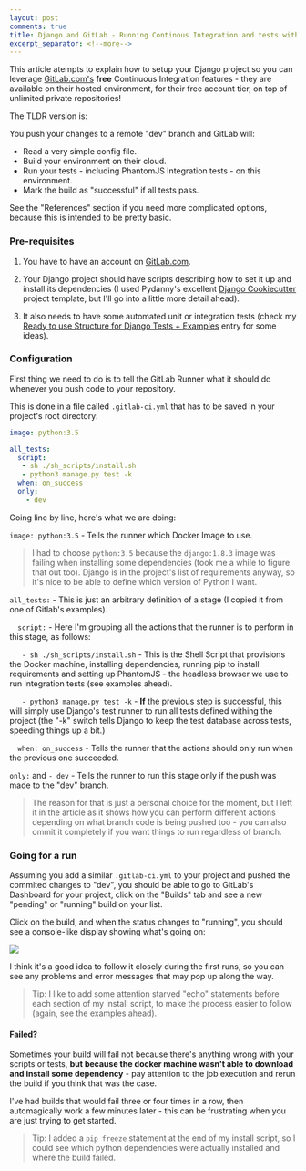 ```yaml
---
layout: post
comments: true
title: Django and GitLab - Running Continous Integration and tests with your FREE account
excerpt_separator: <!--more-->
---
```


This article atempts to explain how to setup your Django project so you can leverage [GitLab.com's](https://www.gitlab.com) **free** Continuous Integration features - they are available on their hosted environment, for their free account tier, on top of unlimited private repositories!

The TLDR version is:

You push your changes to a remote "dev" branch and GitLab will:

- Read a very simple config file.
- Build your environment on their cloud.
- Run your tests - including PhantomJS Integration tests - on this environment.
- Mark the build as "successful" if all tests pass.

See the "References" section if you need more complicated options, because this is intended to be pretty basic.
<!--more-->

### Pre-requisites

1. You have to have an account on [GitLab.com](https://www.gitlab.com).

2. Your Django project should have scripts describing how to set it up and install its dependencies (I used Pydanny's excellent [Django Cookiecutter](https://github.com/pydanny/cookiecutter-django) project template, but I'll go into a little more detail ahead).

3. It also needs to have some automated unit or integration tests (check my [Ready to use Structure for Django Tests + Examples](/2015/09/21/how-to-test-django-applications_pt1/) entry for some ideas).

### Configuration
First thing we need to do is to tell the GitLab Runner what it should do whenever you push code to your repository.

This is done in a file called `.gitlab-ci.yml` that has to be saved in your project's root directory:

```yaml
image: python:3.5

all_tests:
  script:
   - sh ./sh_scripts/install.sh
   - python3 manage.py test -k
  when: on_success
  only:
    - dev
```


Going line by line, here's what we are doing:

`image: python:3.5` - Tells the runner which Docker Image to use. 

> I had to choose `python:3.5` because the `django:1.8.3` image was failing when installing some dependencies (took me a while to figure that out too). Django is in the project's list of requirements anyway, so it's nice to be able to define which version of Python I want.

`all_tests:` - This is just an arbitrary definition of a stage (I copied it from one of Gitlab's examples).

`  script:` - Here I'm grouping all the actions that the runner is to perform in this stage, as follows:

`   - sh ./sh_scripts/install.sh` - This is the Shell Script that provisions the Docker machine, installing dependencies, running pip to install requirements and setting up PhantomJS - the headless browser we use to run integration tests (see examples ahead).

`   - python3 manage.py test -k` - **If** the previous step is successful, this will simply use Django's test runner to run all tests defined withing the project (the "-k" switch tells Django to keep the test database across tests, speeding things up a bit.)

`  when: on_success` - Tells the runner that the actions should only run when the previous one succeeded.

`only:` and `- dev` - Tells the runner to run this stage only if the push was made to the "dev" branch.

> The reason for that is just a personal choice for the moment, but I left it in the article as it shows how you can perform different actions depending on what branch code is being pushed too - you can also ommit it completely if you want things to run regardless of branch.

### Going for a run

Assuming you add a similar  `.gitlab-ci.yml` to your project and pushed the commited changes to "dev", you should be able to go to GitLab's Dashboard for your project, click on the "Builds" tab and see a new "pending" or "running" build on your list.

Click on the build, and when the status changes to "running", you should see a console-like display showing what's going on:

![](https://github.com/dezoito/dezoito.github.io/blob/master/public/images/gitlab_build1.png?raw=true)

I think it's a good idea to follow it closely during the first runs, so you can see any problems and error messages that may pop up along the way.

> Tip: I like to add some attention starved "echo" statements before each section of my install script, to make the process easier to follow (again, see the examples ahead).

#### Failed?

Sometimes your build will fail not because there's anything wrong with your scripts or tests, **but because the docker machine wasn't able to download and install some dependency** - pay attention to the job execution and rerun the build if you think that was the case.

I've had builds that would fail three or four times in a row, then automagically work a few minutes later - this can be frustrating when you are just trying to get started.

> Tip: I added a `pip freeze` statement at the end of my install script, so I could see which python dependencies were actually installed and where the build failed.







